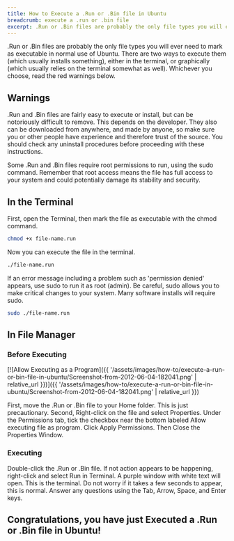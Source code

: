 ```yaml
---
title: How to Execute a .Run or .Bin file in Ubuntu
breadcrumb: execute a .run or .bin file
excerpt: .Run or .Bin files are probably the only file types you will ever need to mark as executable in normal use of Ubuntu. There are two ways to execute them,  either in the terminal or graphically .
---
```


.Run or .Bin files are probably the only file types you will ever need to mark as executable in normal use of Ubuntu. There are two ways to execute them (which usually installs something), either in the terminal, or graphically (which usually relies on the terminal somewhat as well). Whichever you choose, read the red warnings below.

## Warnings

.Run and .Bin files are fairly easy to execute or install, but can be notoriously difficult to remove. This depends on the developer. They also can be downloaded from anywhere, and made by anyone, so make sure you or other people have experience and therefore trust of the source. You should check any uninstall procedures before proceeding with these instructions.

Some .Run and .Bin files require root permissions to run, using the <span class="box">sudo</span> command. Remember that root access means the file has full access to your system and could potentially damage its stability and security.

## In the Terminal

First, open the Terminal, then mark the file as executable with the <span class="box">chmod</span> command.

```bash
chmod +x file-name.run
```

Now you can execute the file in the terminal.

```bash
./file-name.run
```

If an error message including a problem such as 'permission denied' appears, use <span class="box">sudo</span> to run it as root (admin). Be careful, <span class="box">sudo</span> allows you to make critical changes to your system. Many software installs will require <span class="box">sudo</span>.

```bash
sudo ./file-name.run
```

## In File Manager

### Before Executing

[![Allow Executing as a Program]({{ '/assets/images/how-to/execute-a-run-or-bin-file-in-ubuntu/Screenshot-from-2012-06-04-182041.png' | relative_url }})]({{ '/assets/images/how-to/execute-a-run-or-bin-file-in-ubuntu/Screenshot-from-2012-06-04-182041.png' | relative_url }})

First, move the .Run or .Bin file to your Home folder. This is just precautionary. Second, Right-click on the file and select <span class="box">Properties</span>. Under the <span class="box">Permissions</span> tab, tick the checkbox near the bottom labeled <span class="box">Allow executing file as program</span>. Click <span class="box">Apply Permissions</span>. Then Close the Properties Window.

### Executing

Double-click the .Run or .Bin file. If not action appears to be happening, right-click and select <span class="box">Run in Terminal</span>. A purple window with white text will open. This is the terminal. Do not worry if it takes a few seconds to appear, this is normal. Answer any questions using the <span class="box">Tab</span>, <span class="box">Arrow</span>, <span class="box">Space</span>, and <span class="box">Enter</span> keys.

## Congratulations, you have just Executed a .Run or .Bin file in Ubuntu!
